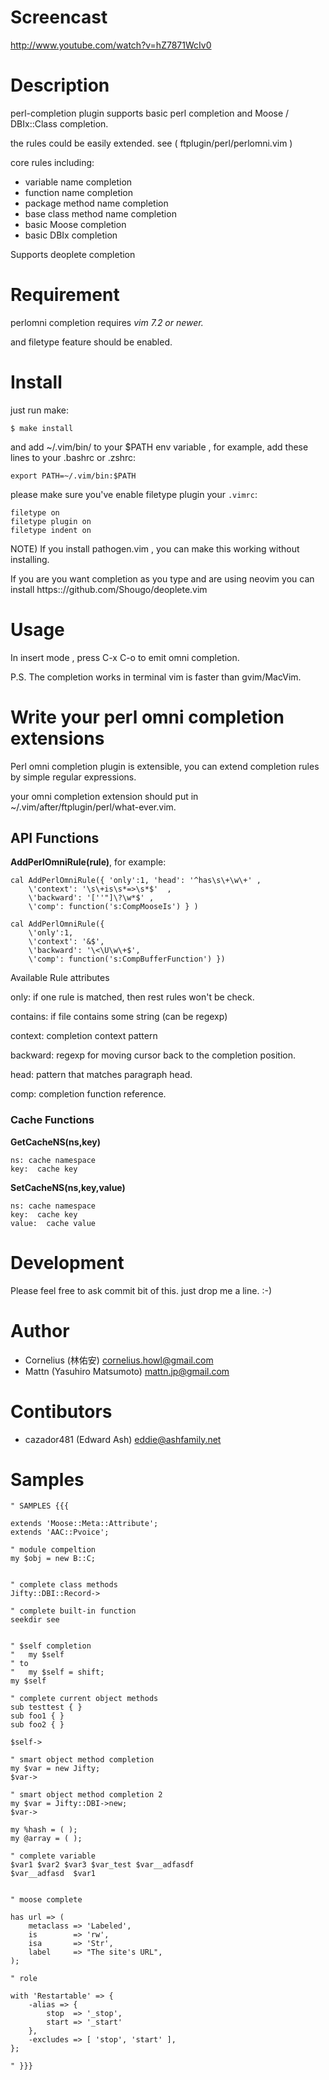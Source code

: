 
Screencast
==========

http://www.youtube.com/watch?v=hZ7871WcIv0


Description
===========

perl-completion plugin supports basic perl completion and Moose / DBIx::Class completion.

the rules could be easily extended. see ( ftplugin/perl/perlomni.vim )

core rules including:

* variable name completion
* function name completion
* package method name completion
* base class method name completion
* basic Moose completion
* basic DBIx completion

Supports deoplete completion


Requirement
===========

perlomni completion requires *vim 7.2 or newer.*

and filetype feature should be enabled.

Install
========

just run make:

    $ make install

and add ~/.vim/bin/ to your $PATH env variable , for example, add these lines to your .bashrc or .zshrc:

    export PATH=~/.vim/bin:$PATH

please make sure you've enable filetype plugin your `.vimrc`:

    filetype on
    filetype plugin on
    filetype indent on

NOTE) If you install pathogen.vim , you can make this working without installing.

If you are you want completion as you type and are using neovim you can install https:://github.com/Shougo/deoplete.vim

Usage
=====

In insert mode , press C-x C-o to emit omni completion.

P.S. The completion works in terminal vim is faster than gvim/MacVim.

Write your perl omni completion extensions
=========================================

Perl omni completion plugin is extensible, you can extend completion rules by
simple regular expressions.

your omni completion extension should put in ~/.vim/after/ftplugin/perl/what-ever.vim.

## API Functions

**AddPerlOmniRule(rule)**, for example:

    cal AddPerlOmniRule({ 'only':1, 'head': '^has\s\+\w\+' , 
        \'context': '\s\+is\s*=>\s*$'  , 
        \'backward': '[''"]\?\w*$' , 
        \'comp': function('s:CompMooseIs') } )

    cal AddPerlOmniRule({
        \'only':1, 
        \'context': '&$', 
        \'backward': '\<\U\w\+$', 
        \'comp': function('s:CompBufferFunction') })

Available Rule attributes

only:
    if one rule is matched, then rest rules won't be check.

contains:
    if file contains some string (can be regexp)

context:
    completion context pattern

backward:
    regexp for moving cursor back to the completion position.

head:
    pattern that matches paragraph head.

comp:
    completion function reference.


### Cache Functions

**GetCacheNS(ns,key)**

    ns: cache namespace
    key:  cache key

**SetCacheNS(ns,key,value)**

    ns: cache namespace
    key:  cache key
    value:  cache value



Development
===========

Please feel free to ask commit bit of this. just drop me a line. :-)


Author
======

- Cornelius (林佑安) cornelius.howl@gmail.com
- Mattn (Yasuhiro Matsumoto) mattn.jp@gmail.com


Contibutors
==========
- cazador481 (Edward Ash) eddie@ashfamily.net



Samples
=======

    " SAMPLES {{{

    extends 'Moose::Meta::Attribute';
    extends 'AAC::Pvoice';

    " module compeltion
    my $obj = new B::C;


    " complete class methods
    Jifty::DBI::Record->

    " complete built-in function
    seekdir see


    " $self completion
    "   my $self
    " to 
    "   my $self = shift;
    my $self

    " complete current object methods
    sub testtest { }
    sub foo1 { }
    sub foo2 { }

    $self->

    " smart object method completion
    my $var = new Jifty;
    $var->

    " smart object method completion 2
    my $var = Jifty::DBI->new;
    $var->

    my %hash = ( );
    my @array = ( );

    " complete variable
    $var1 $var2 $var3 $var_test $var__adfasdf
    $var__adfasd  $var1 


    " moose complete

    has url => (
        metaclass => 'Labeled',
        is        => 'rw',
        isa       => 'Str',
        label     => "The site's URL",
    );

    " role

    with 'Restartable' => {
        -alias => {
            stop  => '_stop',
            start => '_start'
        },
        -excludes => [ 'stop', 'start' ],
    };

    " }}}
